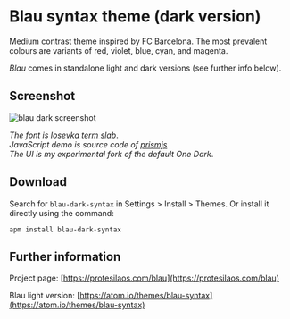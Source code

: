 # Blau syntax theme (dark version)

Medium contrast theme inspired by FC Barcelona. The most prevalent colours are variants of red, violet, blue, cyan, and magenta.

*Blau* comes in standalone light and dark versions (see further info below).

## Screenshot

![blau dark screenshot](https://raw.githubusercontent.com/protesilaos/prot16/master/blau/img/blau_dark_sample.png)

*The font is [Iosevka term slab](https://github.com/be5invis/Iosevka)*.  
*JavaScript demo is source code of [prismjs](http://prismjs.com/)*  
*The UI is my experimental fork of the default One Dark*.

## Download

Search for `blau-dark-syntax` in Settings > Install > Themes. Or install it directly using the command:

```shell
apm install blau-dark-syntax
```

## Further information

Project page: [https://protesilaos.com/blau](https://protesilaos.com/blau)

Blau light version: [https://atom.io/themes/blau-syntax](https://atom.io/themes/blau-syntax)
